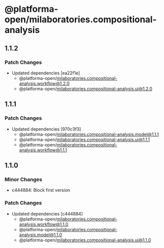 # @platforma-open/milaboratories.compositional-analysis

## 1.1.2

### Patch Changes

- Updated dependencies [ea22f1e]
  - @platforma-open/milaboratories.compositional-analysis.workflow@1.2.0
  - @platforma-open/milaboratories.compositional-analysis.ui@1.2.0

## 1.1.1

### Patch Changes

- Updated dependencies [970c3f3]
  - @platforma-open/milaboratories.compositional-analysis.model@1.1.1
  - @platforma-open/milaboratories.compositional-analysis.ui@1.1.1
  - @platforma-open/milaboratories.compositional-analysis.workflow@1.1.1

## 1.1.0

### Minor Changes

- c444884: Block first version

### Patch Changes

- Updated dependencies [c444884]
  - @platforma-open/milaboratories.compositional-analysis.workflow@1.1.0
  - @platforma-open/milaboratories.compositional-analysis.model@1.1.0
  - @platforma-open/milaboratories.compositional-analysis.ui@1.1.0
